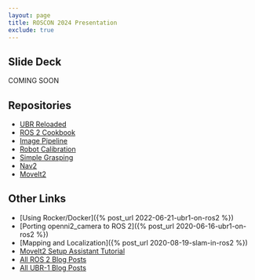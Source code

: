 ```yaml
---
layout: page
title: ROSCON 2024 Presentation
exclude: true
---
```


## Slide Deck

COMING SOON

## Repositories

 * [UBR Reloaded](https://github.com/mikeferguson/ubr_reloaded)
 * [ROS 2 Cookbook](https://github.com/mikeferguson/ros2_cookbook)
 * [Image Pipeline](https://github.com/ros-perception/image_pipeline)
 * [Robot Calibration](https://github.com/mikeferguson/robot_calibration)
 * [Simple Grasping](https://github.com/mikeferguson/simple_grasping)
 * [Nav2](https://nav2.org)
 * [MoveIt2](https://moveit.picknik.ai)

## Other Links

 * [Using Rocker/Docker]({% post_url 2022-06-21-ubr1-on-ros2 %})
 * [Porting openni2_camera to ROS 2]({% post_url 2020-06-16-ubr1-on-ros2 %})
 * [Mapping and Localization]({% post_url 2020-08-19-slam-in-ros2 %})
 * [MoveIt2 Setup Assistant Tutorial](https://moveit.picknik.ai/main/doc/examples/setup_assistant/setup_assistant_tutorial.html)
 * <a href="/{{ site.baseurl }}tag/ros2">All ROS 2 Blog Posts</a>
 * <a href="/{{ site.baseurl }}tag/ubr1">All UBR-1 Blog Posts</a>
